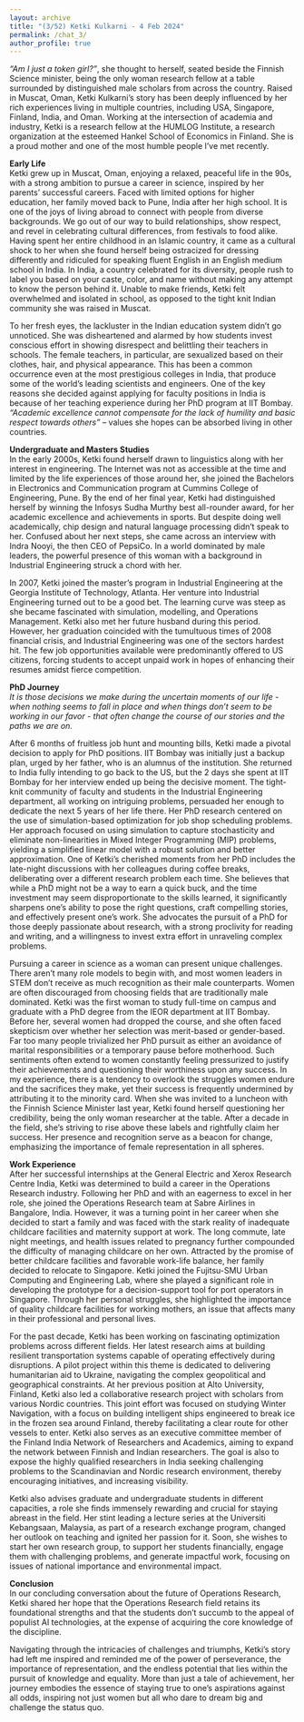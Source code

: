 ```yaml
---
layout: archive
title: "(3/52) Ketki Kulkarni - 4 Feb 2024"
permalink: /chat_3/
author_profile: true
---
```


*“Am I just a token girl?”*, she thought to herself, seated beside the Finnish Science minister, being the only woman research fellow at a table surrounded by distinguished male scholars from across the country. Raised in Muscat, Oman, Ketki Kulkarni’s story has been deeply influenced by her rich experiences living in multiple countries, including USA, Singapore, Finland, India, and Oman. Working at the intersection of academia and industry, Ketki is a research fellow at the HUMLOG Institute, a research organization at the esteemed Hankel School of Economics in Finland. She is a proud mother and one of the most humble people I’ve met recently. 

**Early Life**<br />
Ketki grew up in Muscat, Oman, enjoying a relaxed, peaceful life in the 90s, with a strong ambition to pursue a career in science, inspired by her parents’ successful careers. Faced with limited options for higher education, her family moved back to Pune, India after her high school. It is one of the joys of living abroad to connect with people from diverse backgrounds. We go out of our way to build relationships, show respect, and revel in celebrating cultural differences, from festivals to food alike. Having spent her entire childhood in an Islamic country, it came as a cultural shock to her when she found herself being ostracized for dressing differently and ridiculed for speaking fluent English in an English medium school in India. In India, a country celebrated for its diversity, people rush to label you based on your caste, color, and name without making any attempt to know the person behind it. Unable to make friends, Ketki felt overwhelmed and isolated in school, as opposed to the tight knit Indian community she was raised in Muscat.

To her fresh eyes, the lackluster in the Indian education system didn’t go unnoticed. She was disheartened and alarmed by how students invest conscious effort in showing disrespect and belittling their teachers in schools. The female teachers, in particular, are sexualized based on their clothes, hair, and physical appearance. This has been a common occurrence even at the most prestigious colleges in India, that produce some of the world’s leading scientists and engineers. One of the key reasons she decided against applying for faculty positions in India is because of her teaching experience during her PhD program at IIT Bombay. *“Academic excellence cannot compensate for the lack of humility and basic respect towards others”* – values she hopes can be absorbed living in other countries.

**Undergraduate and Masters Studies**<br />
In the early 2000s, Ketki found herself drawn to linguistics along with her interest in engineering. The Internet was not as accessible at the time and limited by the life experiences of those around her, she joined the Bachelors in Electronics and Communication program at Cummins College of Engineering, Pune. By the end of her final year, Ketki had distinguished herself by winning the Infosys Sudha Murthy best all-rounder award, for her academic excellence and achievements in sports. But despite doing well academically, chip design and natural language processing didn’t speak to her. Confused about her next steps, she came across an interview with Indra Nooyi, the then CEO of PepsiCo. In a world dominated by male leaders, the powerful presence of this woman with a background in Industrial Engineering struck a chord with her. 

In 2007, Ketki joined the master’s program in Industrial Engineering at the Georgia Institute of Technology, Atlanta. Her venture into Industrial Engineering turned out to be a good bet. The learning curve was steep as she became fascinated with simulation, modelling, and Operations Management. Ketki also met her future husband during this period. However, her graduation coincided with the tumultuous times of 2008 financial crisis, and Industrial Engineering was one of the sectors hardest hit. The few job opportunities available were predominantly offered to US citizens, forcing students to accept unpaid work in hopes of enhancing their resumes amidst fierce competition.

**PhD Journey**<br />
*It is those decisions we make during the uncertain moments of our life - when nothing seems to fall in place and when things don’t seem to be working in our favor - that often change the course of our stories and the paths we are on.*

After 6 months of fruitless job hunt and mounting bills, Ketki made a pivotal decision to apply for PhD positions. IIT Bombay was initially just a backup plan, urged by her father, who is an alumnus of the institution. She returned to India fully intending to go back to the US, but the 2 days she spent at IIT Bombay for her interview ended up being the decisive moment. The tight-knit community of faculty and students in the Industrial Engineering department, all working on intriguing problems, persuaded her enough to dedicate the next 5 years of her life there. Her PhD research centered on the use of simulation-based optimization for job shop scheduling problems. Her approach focused on using simulation to capture stochasticity and eliminate non-linearities in Mixed Integer Programming (MIP) problems, yielding a simplified linear model with a robust solution and better approximation. One of Ketki’s cherished moments from her PhD includes the late-night discussions with her colleagues during coffee breaks, deliberating over a different research problem each time. She believes that while a PhD might not be a way to earn a quick buck, and the time investment may seem disproportionate to the skills learned, it significantly sharpens one’s ability to pose the right questions, craft compelling stories, and effectively present one’s work. She advocates the pursuit of a PhD for those deeply passionate about research, with a strong proclivity for reading and writing, and a willingness to invest extra effort in unraveling complex problems. 

Pursuing a career in science as a woman can present unique challenges. There aren’t many role models to begin with, and most women leaders in STEM don’t receive as much recognition as their male counterparts. Women are often discouraged from choosing fields that are traditionally male dominated. Ketki was the first woman to study full-time on campus and graduate with a PhD degree from the IEOR department at IIT Bombay. Before her, several women had dropped the course, and she often faced skepticism over whether her selection was merit-based or gender-based. Far too many people trivialized her PhD pursuit as either an avoidance of marital responsibilities or a temporary pause before motherhood. Such sentiments often extend to women constantly feeling pressurized to justify their achievements and questioning their worthiness upon any success. In my experience, there is a tendency to overlook the struggles women endure and the sacrifices they make, yet their success is frequently undermined by attributing it to the minority card. When she was invited to a luncheon with the Finnish Science Minister last year, Ketki found herself questioning her credibility, being the only woman researcher at the table. After a decade in the field, she’s striving to rise above these labels and rightfully claim her success. Her presence and recognition serve as a beacon for change, emphasizing the importance of female representation in all spheres.

**Work Experience**<br />
After her successful internships at the General Electric and Xerox Research Centre India, Ketki was determined to build a career in the Operations Research industry. Following her PhD and with an eagerness to excel in her role, she joined the Operations Research team at Sabre Airlines in Bangalore, India. However, it was a turning point in her career when she decided to start a family and was faced with the stark reality of inadequate childcare facilities and maternity support at work. The long commute, late night meetings, and health issues related to pregnancy further compounded the difficulty of managing childcare on her own. Attracted by the promise of better childcare facilities and favorable work-life balance, her family decided to relocate to Singapore. Ketki joined the Fujitsu-SMU Urban Computing and Engineering Lab, where she played a significant role in developing the prototype for a decision-support tool for port operators in Singapore. Through her personal struggles, she highlighted the importance of quality childcare facilities for working mothers, an issue that affects many in their professional and personal lives.

For the past decade, Ketki has been working on fascinating optimization problems across different fields. Her latest research aims at building resilient transportation systems capable of operating effectively during disruptions. A pilot project within this theme is dedicated to delivering humanitarian aid to Ukraine, navigating the complex geopolitical and geographical constraints. At her previous position at Alto University, Finland, Ketki also led a collaborative research project with scholars from various Nordic countries. This joint effort was focused on studying Winter Navigation, with a focus on building intelligent ships engineered to break ice in the frozen sea around Finland, thereby facilitating a clear route for other vessels to enter. Ketki also serves as an executive committee member of the Finland India Network of Researchers and Academics, aiming to expand the network between Finnish and Indian researchers. The goal is also to expose the highly qualified researchers in India seeking challenging problems to the Scandinavian and Nordic research environment, thereby encouraging initiatives, and increasing visibility. 

Ketki also advises graduate and undergraduate students in different capacities, a role she finds immensely rewarding and crucial for staying abreast in the field. Her stint leading a lecture series at the Universiti Kebangsaan, Malaysia, as part of a research exchange program, changed her outlook on teaching and ignited her passion for it. Soon, she wishes to start her own research group, to support her students financially, engage them with challenging problems, and generate impactful work, focusing on issues of national importance and environmental impact. 

**Conclusion**<br />
In our concluding conversation about the future of Operations Research, Ketki shared her hope that the Operations Research field retains its foundational strengths and that the students don’t succumb to the appeal of populist AI technologies, at the expense of acquiring the core knowledge of the discipline. 

Navigating through the intricacies of challenges and triumphs, Ketki’s story had left me inspired and reminded me of the power of perseverance, the importance of representation, and the endless potential that lies within the pursuit of knowledge and equality. More than just a tale of achievement, her journey embodies the essence of staying true to one’s aspirations against all odds, inspiring not just women but all who dare to dream big and challenge the status quo.
